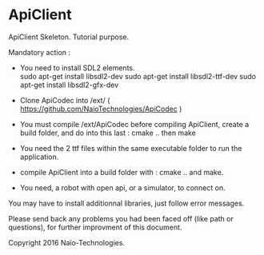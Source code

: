 # ApiClient
ApiClient Skeleton. Tutorial purpose.

Mandatory action :

- You need to install SDL2 elements.  
    sudo apt-get install libsdl2-dev
    sudo apt-get install libsdl2-ttf-dev
    sudo apt-get install libsdl2-gfx-dev

- Clone ApiCodec into /ext/   ( https://github.com/NaioTechnologies/ApiCodec )
- You must compile /ext/ApiCodec before compiling ApiClient, create a build folder, and do into this last : cmake .. then make
- You need the 2 ttf files within the same executable folder to run the application.
- compile ApiClient into a build folder with : cmake ..  and make.
- You need, a robot with open api, or a simulator, to connect on.


You may have to install additionnal libraries, just follow error messages.


Please send back any problems you had been faced off (like path or questions), for further improvment of this document.


Copyright 2016 Naïo-Technologies.

